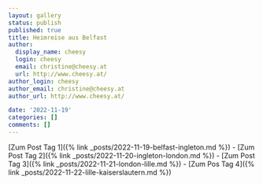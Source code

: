 ```yaml
---
layout: gallery
status: publish
published: true
title: Heimreise aus Belfast
author:
  display_name: cheesy
  login: cheesy
  email: christine@cheesy.at
  url: http://www.cheesy.at/
author_login: cheesy
author_email: christine@cheesy.at
author_url: http://www.cheesy.at/

date: '2022-11-19'
categories: []
comments: []
---
```


[Zum Post Tag 1]({% link _posts/2022-11-19-belfast-ingleton.md %}) - [Zum Post Tag 2]({% link _posts/2022-11-20-ingleton-london.md %}) - [Zum Post Tag 3]({% link _posts/2022-11-21-london-lille.md %}) - [Zum Pos Tag 4]({% link _posts/2022-11-22-lille-kaiserslautern.md %})
